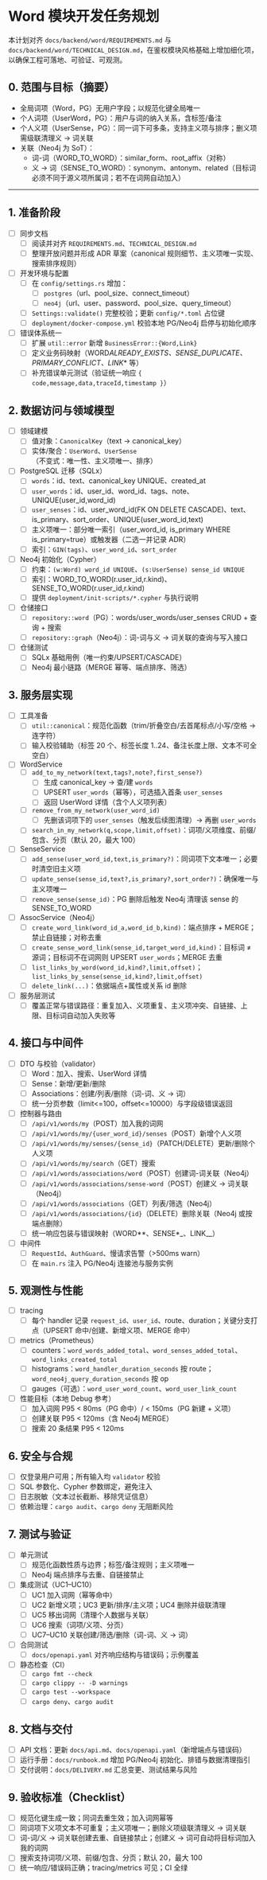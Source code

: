 # Word 模块开发任务规划

本计划对齐 `docs/backend/word/REQUIREMENTS.md` 与 `docs/backend/word/TECHNICAL_DESIGN.md`，在鉴权模块风格基础上增加细化项，以确保工程可落地、可验证、可观测。

## 0. 范围与目标（摘要）

- 全局词项（Word，PG）无用户字段；以规范化键全局唯一
- 个人词项（UserWord，PG）：用户与词的纳入关系，含标签/备注
- 个人义项（UserSense，PG）：同一词下可多条，支持主义项与排序；删义项需级联清理义 → 词关联
- 关联（Neo4j 为 SoT）：
  - 词-词（WORD_TO_WORD）：similar_form、root_affix（对称）
  - 义 → 词（SENSE_TO_WORD）：synonym、antonym、related（目标词必须不同于源义项所属词；若不在词网自动加入）

---

## 1. 准备阶段

- [ ] 同步文档
  - [ ] 阅读并对齐 `REQUIREMENTS.md`、`TECHNICAL_DESIGN.md`
  - [ ] 整理开放问题并形成 ADR 草案（canonical 规则细节、主义项唯一实现、搜索排序规则）
- [ ] 开发环境与配置
  - [ ] 在 `config/settings.rs` 增加：
    - [ ] `postgres`（url、pool_size、connect_timeout）
    - [ ] `neo4j`（url、user、password、pool_size、query_timeout）
  - [ ] `Settings::validate()` 完整校验；更新 `config/*.toml` 占位键
  - [ ] `deployment/docker-compose.yml` 校验本地 PG/Neo4j 启停与初始化顺序
- [ ] 错误体系统一
  - [ ] 扩展 `util::error` 新增 `BusinessError::{Word,Link}`
  - [ ] 定义业务码映射（WORD*ALREADY_EXISTS、SENSE_DUPLICATE、PRIMARY_CONFLICT、LINK*\* 等）
  - [ ] 补充错误单元测试（验证统一响应 `{ code,message,data,traceId,timestamp }`）

## 2. 数据访问与领域模型

- [ ] 领域建模
  - [ ] 值对象：`CanonicalKey`（text → canonical_key）
  - [ ] 实体/聚合：`UserWord`、`UserSense`（不变式：唯一性、主义项唯一、排序）
- [ ] PostgreSQL 迁移（SQLx）
  - [ ] `words`：id、text、canonical_key UNIQUE、created_at
  - [ ] `user_words`：id、user_id、word_id、tags、note、UNIQUE(user_id,word_id)
  - [ ] `user_senses`：id、user_word_id(FK ON DELETE CASCADE)、text、is_primary、sort_order、UNIQUE(user_word_id,text)
  - [ ] 主义项唯一：部分唯一索引（user_word_id, is_primary WHERE is_primary=true）或触发器（二选一并记录 ADR）
  - [ ] 索引：`GIN(tags)`、`user_word_id`、`sort_order`
- [ ] Neo4j 初始化（Cypher）
  - [ ] 约束：`(w:Word) word_id UNIQUE`、`(s:UserSense) sense_id UNIQUE`
  - [ ] 索引：WORD_TO_WORD(r.user_id,r.kind)、SENSE_TO_WORD(r.user_id,r.kind)
  - [ ] 提供 `deployment/init-scripts/*.cypher` 与执行说明
- [ ] 仓储接口
  - [ ] `repository::word`（PG）：words/user_words/user_senses CRUD + 查询 + 搜索
  - [ ] `repository::graph`（Neo4j）：词-词与义 → 词关联的查询与写入接口
- [ ] 仓储测试
  - [ ] SQLx 基础用例（唯一约束/UPSERT/CASCADE）
  - [ ] Neo4j 最小链路（MERGE 幂等、端点排序、筛选）

## 3. 服务层实现

- [ ] 工具准备
  - [ ] `util::canonical`：规范化函数（trim/折叠空白/去首尾标点/小写/空格 → 连字符）
  - [ ] 输入校验辅助（标签 20 个、标签长度 1..24、备注长度上限、文本不可全空白）
- [ ] WordService
  - [ ] `add_to_my_network(text,tags?,note?,first_sense?)`
    - [ ] 生成 canonical_key → 查/建 `words`
    - [ ] UPSERT `user_words`（幂等），可选插入首条 `user_senses`
    - [ ] 返回 UserWord 详情（含个人义项列表）
  - [ ] `remove_from_my_network(user_word_id)`
    - [ ] 先删该词项下的 `user_senses`（触发后续图清理）→ 再删 `user_words`
  - [ ] `search_in_my_network(q,scope,limit,offset)`：词项/义项维度、前缀/包含、分页（默认 20，最大 100）
- [ ] SenseService
  - [ ] `add_sense(user_word_id,text,is_primary?)`：同词项下文本唯一；必要时清空旧主义项
  - [ ] `update_sense(sense_id,text?,is_primary?,sort_order?)`：确保唯一与主义项唯一
  - [ ] `remove_sense(sense_id)`：PG 删除后触发 Neo4j 清理该 sense 的 SENSE_TO_WORD
- [ ] AssocService（Neo4j）
  - [ ] `create_word_link(word_id_a,word_id_b,kind)`：端点排序 + MERGE；禁止自链接；对称去重
  - [ ] `create_sense_word_link(sense_id,target_word_id,kind)`：目标词 ≠ 源词；目标词不在词网则 UPSERT `user_words`；MERGE 去重
  - [ ] `list_links_by_word(word_id,kind?,limit,offset)`；`list_links_by_sense(sense_id,kind?,limit,offset)`
  - [ ] `delete_link(...)`：依据端点+属性或关系 id 删除
- [ ] 服务层测试
  - [ ] 覆盖正常与错误路径：重复加入、义项重复、主义项冲突、自链接、上限、目标词自动加入失败等

## 4. 接口与中间件

- [ ] DTO 与校验（validator）
  - [ ] Word：加入、搜索、UserWord 详情
  - [ ] Sense：新增/更新/删除
  - [ ] Associations：创建/列表/删除（词-词、义 → 词）
  - [ ] 统一分页参数（limit<=100，offset<=10000）与字段级错误返回
- [ ] 控制器与路由
  - [ ] `/api/v1/words/my`（POST）加入我的词网
  - [ ] `/api/v1/words/my/{user_word_id}/senses`（POST）新增个人义项
  - [ ] `/api/v1/words/my/senses/{sense_id}`（PATCH/DELETE）更新/删除个人义项
  - [ ] `/api/v1/words/my/search`（GET）搜索
  - [ ] `/api/v1/words/associations/word`（POST）创建词-词关联（Neo4j）
  - [ ] `/api/v1/words/associations/sense-word`（POST）创建义 → 词关联（Neo4j）
  - [ ] `/api/v1/words/associations`（GET）列表/筛选（Neo4j）
  - [ ] `/api/v1/words/associations/{id}`（DELETE）删除关联（Neo4j 或按端点删除）
  - [ ] 统一响应包装与错误映射（WORD*\*、SENSE*\_、LINK\_\_）
- [ ] 中间件
  - [ ] `RequestId`、`AuthGuard`、慢请求告警（>500ms warn）
  - [ ] 在 `main.rs` 注入 PG/Neo4j 连接池与服务实例

## 5. 观测性与性能

- [ ] tracing
  - [ ] 每个 handler 记录 `request_id`、`user_id`、route、duration；关键分支打点（UPSERT 命中/创建、新增义项、MERGE 命中）
- [ ] metrics（Prometheus）
  - [ ] counters：`word_words_added_total`、`word_senses_added_total`、`word_links_created_total`
  - [ ] histograms：`word_handler_duration_seconds` 按 route；`word_neo4j_query_duration_seconds` 按 op
  - [ ] gauges（可选）：`word_user_word_count`、`word_user_link_count`
- [ ] 性能目标（本地 Debug 参考）
  - [ ] 加入词网 P95 < 80ms（PG 命中）/ < 150ms（PG 新建 + 义项）
  - [ ] 创建关联 P95 < 120ms（含 Neo4j MERGE）
  - [ ] 搜索 20 条结果 P95 < 120ms

## 6. 安全与合规

- [ ] 仅登录用户可用；所有输入均 `validator` 校验
- [ ] SQL 参数化、Cypher 参数绑定，避免注入
- [ ] 日志脱敏（文本过长截断、移除凭证信息）
- [ ] 依赖治理：`cargo audit`、`cargo deny` 无阻断风险

## 7. 测试与验证

- [ ] 单元测试
  - [ ] 规范化函数性质与边界；标签/备注规则；主义项唯一
  - [ ] Neo4j 端点排序与去重、自链接禁止
- [ ] 集成测试（UC1–UC10）
  - [ ] UC1 加入词网（幂等命中）
  - [ ] UC2 新增义项；UC3 更新/排序/主义项；UC4 删除并级联清理
  - [ ] UC5 移出词网（清理个人数据与关联）
  - [ ] UC6 搜索（词项/义项、分页）
  - [ ] UC7–UC10 关联创建/筛选/删除（词-词、义 → 词）
- [ ] 合同测试
  - [ ] `docs/openapi.yaml` 对齐响应结构与错误码；示例覆盖
- [ ] 静态检查（CI）
  - [ ] `cargo fmt --check`
  - [ ] `cargo clippy -- -D warnings`
  - [ ] `cargo test --workspace`
  - [ ] `cargo deny`、`cargo audit`

## 8. 文档与交付

- [ ] API 文档：更新 `docs/api.md`、`docs/openapi.yaml`（新增端点与错误码）
- [ ] 运行手册：`docs/runbook.md` 增加 PG/Neo4j 初始化、排错与数据清理指引
- [ ] 交付说明：`docs/DELIVERY.md` 汇总变更、测试结果与风险

## 9. 验收标准（Checklist）

- [ ] 规范化键生成一致；同词去重生效；加入词网幂等
- [ ] 同词项下义项文本不可重复；主义项唯一；删除义项级联清理义 → 词关联
- [ ] 词-词/义 → 词关联创建去重、自链接禁止；创建义 → 词可自动将目标词加入我的词网
- [ ] 搜索支持词项/义项、前缀/包含、分页；默认 20，最大 100
- [ ] 统一响应/错误码正确；tracing/metrics 可见；CI 全绿

